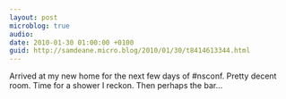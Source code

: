 ```yaml
---
layout: post
microblog: true
audio: 
date: 2010-01-30 01:00:00 +0100
guid: http://samdeane.micro.blog/2010/01/30/t8414613344.html
---
```

Arrived at my new home for the next few days of #nsconf. Pretty decent room. Time for a shower I reckon. Then perhaps the bar...
